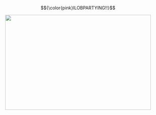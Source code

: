 $${\color{pink}ILOBPARTYING!!}$$

<p align="center">
  <img width="460" height="300" src="https://64.media.tumblr.com/78a13357f5dc4a5015276a83d28ab8ef/4059aaf919bf0d32-cf/s540x810/27f363963c8f2b4bef303f9ce11e984d31a8356c.pnj">
</p>



